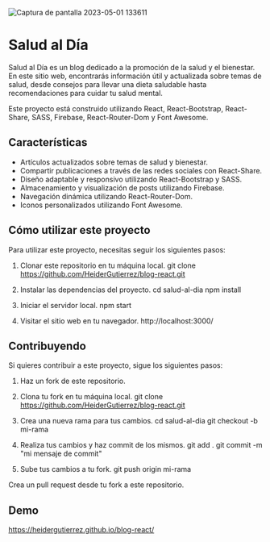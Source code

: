 ![Captura de pantalla 2023-05-01 133611](https://user-images.githubusercontent.com/121407480/235509521-60978891-1bd8-4bb0-beb4-4e8072591add.png)

# Salud al Día
Salud al Día es un blog dedicado a la promoción de la salud y el bienestar. En este sitio web, encontrarás información útil y actualizada sobre temas de salud, desde consejos para llevar una dieta saludable hasta recomendaciones para cuidar tu salud mental.

Este proyecto está construido utilizando React, React-Bootstrap, React-Share, SASS, Firebase, React-Router-Dom y Font Awesome.

## Características
- Artículos actualizados sobre temas de salud y bienestar.
- Compartir publicaciones a través de las redes sociales con React-Share.
- Diseño adaptable y responsivo utilizando React-Bootstrap y SASS.
- Almacenamiento y visualización de posts utilizando Firebase.
- Navegación dinámica utilizando React-Router-Dom.
- Iconos personalizados utilizando Font Awesome.

## Cómo utilizar este proyecto
Para utilizar este proyecto, necesitas seguir los siguientes pasos:

1. Clonar este repositorio en tu máquina local.
git clone https://github.com/HeiderGutierrez/blog-react.git

2. Instalar las dependencias del proyecto.
cd salud-al-dia
npm install

3. Iniciar el servidor local.
npm start

4. Visitar el sitio web en tu navegador.
http://localhost:3000/

## Contribuyendo
Si quieres contribuir a este proyecto, sigue los siguientes pasos:

1. Haz un fork de este repositorio.

2. Clona tu fork en tu máquina local.
git clone https://github.com/HeiderGutierrez/blog-react.git

3. Crea una nueva rama para tus cambios.
cd salud-al-dia
git checkout -b mi-rama

4. Realiza tus cambios y haz commit de los mismos.
git add .
git commit -m "mi mensaje de commit"

5. Sube tus cambios a tu fork.
git push origin mi-rama

Crea un pull request desde tu fork a este repositorio.

## Demo
https://heidergutierrez.github.io/blog-react/
